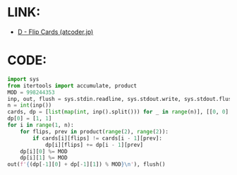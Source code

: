 # LINK:
- [D - Flip Cards (atcoder.jp)](https://atcoder.jp/contests/abc291/tasks/abc291_d)

# CODE:
```python
import sys
from itertools import accumulate, product
MOD = 998244353
inp, out, flush = sys.stdin.readline, sys.stdout.write, sys.stdout.flush
n = int(inp())
cards, dp = [list(map(int, inp().split())) for _ in range(n)], [[0, 0] for _ in range(n)]
dp[0] = [1, 1]
for i in range(1, n):
    for flips, prev in product(range(2), range(2)):
        if cards[i][flips] != cards[i - 1][prev]:
            dp[i][flips] += dp[i - 1][prev]
    dp[i][0] %= MOD
    dp[i][1] %= MOD
out(f'{(dp[-1][0] + dp[-1][1]) % MOD}\n'), flush()

```